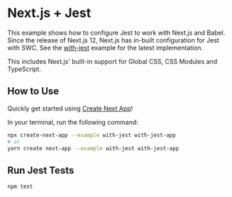 # Next.js + Jest

This example shows how to configure Jest to work with Next.js and Babel. Since the release of Next.js 12, Next.js has in-built configuration for Jest with SWC. See the [with-jest](https://github.com/vercel/next.js/tree/canary/examples/with-jest) example for the latest implementation.

This includes Next.js' built-in support for Global CSS, CSS Modules and TypeScript.

## How to Use

Quickly get started using [Create Next App](https://github.com/vercel/next.js/tree/canary/packages/create-next-app#readme)!

In your terminal, run the following command:

```bash
npx create-next-app --example with-jest with-jest-app
# or
yarn create next-app --example with-jest with-jest-app
```

## Run Jest Tests

```bash
npm test
```
